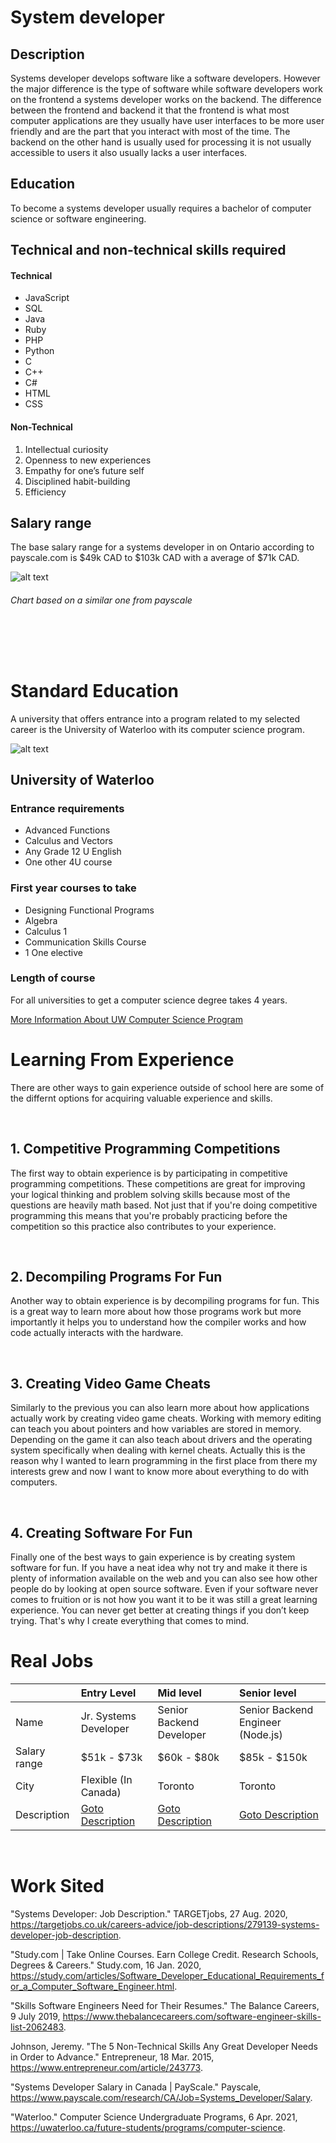 # **System developer**

## Description
Systems developer develops software like a software developers. However the major difference is the type of software while software developers work on the frontend a systems developer works on the backend. The difference between the frontend and backend it that the frontend is what most computer applications are they usually have user interfaces to be more user friendly and are the part that you interact with most of the time. The backend on the other hand is usually used for processing it is not usually accessible to users it also usually lacks a user interfaces.

## Education
To become a systems developer usually requires a bachelor of computer science or software engineering.

## Technical and non-technical skills required
#### Technical
- JavaScript
- SQL
- Java
- Ruby
- PHP
- Python
- C
- C++
- C#
- HTML
- CSS

#### Non-Technical
1. Intellectual curiosity
2. Openness to new experiences
3. Empathy for one’s future self
4. Disciplined habit-building
5. Efficiency

## Salary range
The base salary range for a systems developer in on Ontario according to payscale.com is $49k CAD to $103k CAD with a average of $71k CAD.

![alt text](https://raw.githubusercontent.com/SACHSTech/careers-in-computer-science-Joshua-Shuttleworth/main/Images/Chart.png "Salary range chart")

###### Chart based on a similar one from payscale
‎

‎
# Standard Education
A university that offers entrance into a program related to my selected career is the University of Waterloo with its computer science program.

![alt text](https://raw.githubusercontent.com/SACHSTech/careers-in-computer-science-Joshua-Shuttleworth/main/Images/University_of_Waterloo_seal.png "University of Waterloo seal")
## University of Waterloo

### Entrance requirements
- Advanced Functions
- Calculus and Vectors
- Any Grade 12 U English
- One other 4U course
### First year courses to take
- Designing Functional Programs
- Algebra
- Calculus 1
- Communication Skills Course
- 1 One elective
### Length of course
For all universities to get a computer science degree takes 4 years.

[More Information About UW Computer Science Program](https://uwaterloo.ca/future-students/programs/computer-science "University Of Waterloo")

# Learning From Experience
There are other ways to gain experience outside of school here are some of the differnt options for acquiring valuable experience and skills.
‎

‎
## 1. Competitive Programming Competitions
The first way to obtain experience is by participating in competitive programming competitions. These competitions are great for improving your logical thinking and problem solving skills because most of the questions are heavily math based. Not just that if you're doing competitive programming this means that you're probably practicing before the competition so this practice also contributes to your experience.
‎

‎
## 2. Decompiling Programs For Fun
Another way to obtain experience is by decompiling programs for fun. This is a great way to learn more about how those programs work but more importantly it helps you to understand how the compiler works and how code actually interacts with the hardware. 
‎

‎
## 3. Creating Video Game Cheats
Similarly to the previous you can also learn more about how applications actually work by creating video game cheats. Working with memory editing can teach you about pointers and how variables are stored in memory. Depending on the game it can also teach about drivers and the operating system specifically when dealing with kernel cheats. Actually this is the reason why I wanted to learn programming in the first place from there my interests grew and now I want to know more about everything to do with computers.
‎

‎
## 4. Creating Software For Fun
Finally one of the best ways to gain experience is by creating system software for fun. If you have a neat idea why not try and make it there is plenty of information available on the web and you can also see how other people do by looking at open source software. Even if your software never comes to fruition or is not how you want it to be it was still a great learning experience. You can never get better at creating things if you don’t keep trying. That's why I create everything that comes to mind.
‎


# Real Jobs
|                 |Entry Level          |Mid level               |Senior level                     |
|-----------------|:--------------------|:-----------------------|:--------------------------------|
|Name             |Jr. Systems Developer|Senior Backend Developer|Senior Backend Engineer (Node.js)|
|Salary range     |$51k - $73k          |$60k - $80k             |$85k - $150k                     |
|City             |Flexible (In Canada) |Toronto                 |Toronto                          |
|Description      |[Goto Description](https://github.com/SACHSTech/careers-in-computer-science-Joshua-Shuttleworth/blob/main/AdditionalMD/Entry_Level_Description.md)   |[Goto Description](https://github.com/SACHSTech/careers-in-computer-science-Joshua-Shuttleworth/blob/main/AdditionalMD/Mid_Level_Description.md)      |[Goto Description](https://github.com/SACHSTech/careers-in-computer-science-Joshua-Shuttleworth/blob/main/AdditionalMD/Senior_Description.md)               |

‎
# Work Sited
"Systems Developer: Job Description." TARGETjobs, 27 Aug. 2020, https://targetjobs.co.uk/careers-advice/job-descriptions/279139-systems-developer-job-description.

"Study.com | Take Online Courses. Earn College Credit. Research Schools, Degrees & Careers." Study.com, 16 Jan. 2020, https://study.com/articles/Software_Developer_Educational_Requirements_for_a_Computer_Software_Engineer.html.

"Skills Software Engineers Need for Their Resumes." The Balance Careers, 9 July 2019, https://www.thebalancecareers.com/software-engineer-skills-list-2062483.

Johnson, Jeremy. "The 5 Non-Technical Skills Any Great Developer Needs in Order to Advance." Entrepreneur, 18 Mar. 2015, https://www.entrepreneur.com/article/243773.


"Systems Developer Salary in Canada | PayScale." Payscale, https://www.payscale.com/research/CA/Job=Systems_Developer/Salary.

"Waterloo." Computer Science Undergraduate Programs, 6 Apr. 2021, https://uwaterloo.ca/future-students/programs/computer-science.